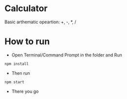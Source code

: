 # Calculator

Basic arthematic opeartion: +, -, \*, /

# How to run

- Open Terminal/Command Prompt in the folder and Run

```javascript
npm install
```

- Then run

```javascript
npm start
```

- There you go
